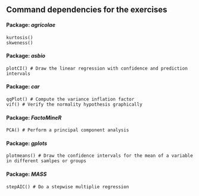 ## Command dependencies for the exercises

#### Package: *agricolae*
```
kurtosis()
skweness()
```
#### Package: *asbio*
```
plotCI() # Draw the linear regression with confidence and prediction intervals
```
#### Package: *car*
```
qqPlot() # Compute the variance inflation factor
vif() # Verify the normality hypothesis graphically
```
#### Package: *FactoMineR*
```
PCA() # Perform a principal component analysis
```
#### Package: *gplots*
```
plotmeans() # Draw the confidence intervals for the mean of a variable in different samlpes or groups
```
#### Package: *MASS*
```
stepAIC() # Do a stepwise multiplie regression
```
